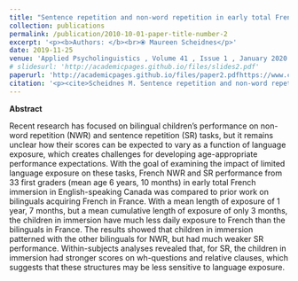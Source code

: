 ```yaml
---
title: "Sentence repetition and non-word repetition in early total French immersion."
collection: publications
permalink: /publication/2010-10-01-paper-title-number-2
excerpt: '<p><b>Authors: </b><br>⦿ Maureen Scheidnes</p>'
date: 2019-11-25
venue: 'Applied Psycholinguistics , Volume 41 , Issue 1 , January 2020 , pp. 107 - 131'
# slidesurl: 'http://academicpages.github.io/files/slides2.pdf'
paperurl: 'http://academicpages.github.io/files/paper2.pdfhttps://www.cambridge.org/core/journals/applied-psycholinguistics/article/abs/sentence-repetition-and-nonword-repetition-in-early-total-french-immersion/2AFB36583A78D050B0E0B8A66EF89C3C#article'
citation: '<p><cite>Scheidnes M. Sentence repetition and non-word repetition in early total French immersion. Applied Psycholinguistics. 2020;41(1):107-131. doi:10.1017/S0142716419000420</cite></p>'
---
```


<p><b>Abstract</b></p>
Recent research has focused on bilingual children’s performance on non-word repetition (NWR) and sentence repetition (SR) tasks, but it remains unclear how their scores can be expected to vary as a function of language exposure, which creates challenges for developing age-appropriate performance expectations. With the goal of examining the impact of limited language exposure on these tasks, French NWR and SR performance from 33 first graders (mean age 6 years, 10 months) in early total French immersion in English-speaking Canada was compared to prior work on bilinguals acquiring French in France. With a mean length of exposure of 1 year, 7 months, but a mean cumulative length of exposure of only 3 months, the children in immersion have much less daily exposure to French than the bilinguals in France. The results showed that children in immersion patterned with the other bilinguals for NWR, but had much weaker SR performance. Within-subjects analyses revealed that, for SR, the children in immersion had stronger scores on wh-questions and relative clauses, which suggests that these structures may be less sensitive to language exposure.